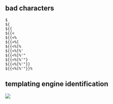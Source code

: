 ## bad characters

```
$
${
${{
${{<
${{<%
${{<%[
${{<%[%
${{<%[%'
${{<%[%'"
${{<%[%'"}
${{<%[%'"}}
${{<%[%'"}}%
```

## templating engine identification

![](https://gblobscdn.gitbook.com/assets%2F-L_2uGJGU7AVNRcqRvEi%2F-M7O4Hp6bOFFkge_yq4G%2F-M7OCvxwZCiaP8Whx2fi%2Fimage.png)
